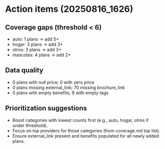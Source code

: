 # Action items (20250816_1626)
## Coverage gaps (threshold < 6)
- auto: 1 plans → add 5+
- hogar: 3 plans → add 3+
- otros: 3 plans → add 3+
- mascotas: 4 plans → add 2+

## Data quality
- 0 plans with null price; 0 with zero price
- 0 plans missing external_link; 70 missing brochure_link
- 0 plans with empty benefits; 9 with empty tags

## Prioritization suggestions
- Boost categories with lowest counts first (e.g., auto, hogar, otros if under threshold).
- Focus on top providers for those categories (from coverage.md top list).
- Ensure external_link present and benefits populated for all newly added plans.